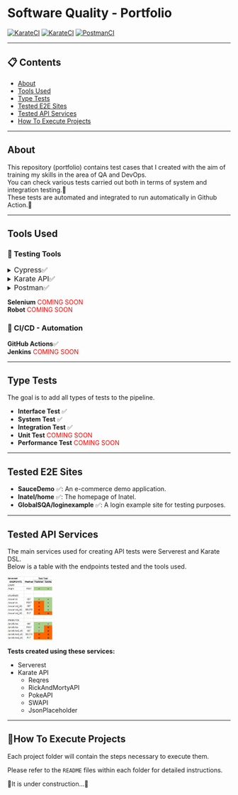 # Software Quality - Portfolio
[![KarateCI](https://github.com/J-c0d3r/QA_Respository/actions/workflows/cypress_CI.yml/badge.svg)](https://github.com/J-c0d3r/QA_Respository/actions/workflows/cypress_CI.yml) [![KarateCI](https://github.com/J-c0d3r/QA_Respository/actions/workflows/karate_CI.yml/badge.svg)](https://github.com/J-c0d3r/QA_Respository/actions/workflows/karate_CI.yml) [![PostmanCI](https://github.com/J-c0d3r/QA_Respository/actions/workflows/postman_CI.yml/badge.svg)](https://github.com/J-c0d3r/QA_Respository/actions/workflows/postman_CI.yml)

---
## 📋 Contents

- [About](#about)
- [Tools Used](#tools-used)
- [Type Tests](#type-tests)
- [Tested E2E Sites](#tested-e2e-sites)
- [Tested API Services](#tested-api-services)
- [How To Execute Projects](#how-to-execute-projects)

---
## About
This repository (portfolio) contains test cases that I created with the aim of training my skills in the area of ​​QA and DevOps. <br>
You can check various tests carried out both in terms of system and integration testing.🧪 <br>
These tests are automated and integrated to run automatically in Github Action.🤖

<!-- This repository (portfolio) contains test cases created to enhance my skills in QA and DevOps.

You can explore various tests, including system and integration testing. These tests are automated and integrated to run automatically in GitHub Actions.🧪🤖 -->

---

## Tools Used
### 🧪 Testing Tools
<details>
  <summary><font size = "3">Cypress✅</font></summary>
    You can check the tests in the following folders:

* Cypress Graduation
* Cypress_Portfolio
</details>


<details>
  <summary><font size = "3">Karate API✅</font></summary>
    You can check the tests in the following folders:

- KarateAPI_Graduation
- KarateAPI_Portfolio
</details>

<details>
  <summary><font size = "3">Postman✅</font></summary>
    You can check the tests in the following folder:

- Postman
</details>

**Selenium** <font color = "red">COMING SOON </font><br> 
**Robot** <font color="red">COMING SOON</font><br> 


### 🤖 CI/CD - Automation
**GitHub Actions**✅ <br>
**Jenkins** <font color = "red">COMING SOON </font><br> 


---
##  Type Tests
The goal is to add all types of tests to the pipeline.<br>
- **Interface Test** ✅
- **System Test** ✅
- **Integration Test** ✅
- **Unit Test** <font color="red">COMING SOON</font>
- **Performance Test** <font color="red">COMING SOON</font>

<!-- **Interface Test**✅<br>
**System Test**✅<br>
**Integration Test**✅<br>
**Unit Test** - on pipeline <font color = "red">COMING SOON </font><br>
**Performance Test** <font color = "red">COMING SOON </font><br>  -->

---
## Tested E2E Sites
- **SauceDemo** ✅: An e-commerce demo application.
- **Inatel/home** ✅: The homepage of Inatel.
- **GlobalSQA/loginexample** ✅: A login example site for testing purposes.

---
## Tested API Services
The main services used for creating API tests were Serverest and Karate DSL.<br>
Below is a table with the endpoints tested and the tools used.
<!-- ![alt text](img/tested_endpoints.jpg) -->
<img alt= "Tested Endpoints" src="img/tested_endpoints.jpg" width=20%>

<br>

**Tests created using these services:**
- Serverest
- Karate API
  - Reqres
  - RickAndMortyAPI
  - PokeAPI
  - SWAPI
  - JsonPlaceholder

---

## 🚀How To Execute Projects
Each project folder will contain the steps necessary to execute them.


Please refer to the `README` files within each folder for detailed instructions.

<!-- 🚧This section is under construction...🚧 -->
🚧It is under construction...🚧



<!-- 
<strong>First</strong>, you need these software instaled:

* Git
* Node.js
* VS Code

<br>

<strong>Second:</strong> Do the Git Clone. <br>

<br>

<strong>Third:</strong> Choose which project you want to open and then open the chosen project(folder) in VSCode<br>

<br>

<strong>Fourth:</strong> Let's open the Cypress or Just run tests <br>

Before you need the Cypress instaled, so run this command 'npm install cypress -D' <br>
And then you can <strong>choose one</strong>, <br>
Run this 'npx Cypress open' to open Cypress <br>
Run this 'npx Cypress run' just run all tests, give you the results and the video.



---


### Start(Create) a new Project
"npm init -y" -> inicia o projeto trazendo o package.json(configurações) <br>
"npm install cypress -D" -> instala o cypress <br>
"npx Cypress open" -> abrir o cypress <br>
"npx Cypress run" -> Roda todos os testes e gera um video de cada teste -->
